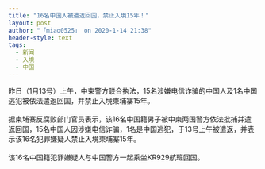 ```yaml
---
title: "16名中国人被遣返回国，禁止入境15年！"
layout: post
author: "「miao0525」 on 2020-1-14 21:38"
header-style: text
tags:
  - 新闻
  - 入境
  - 中国
---
```


<head></head>
<body>
  昨日（1月13号）上午，中柬警方联合执法，15名涉嫌电信诈骗的中国人及1名中国逃犯被依法遣返回国，并禁止入境柬埔寨15年。
 <br> 
 <br> 据柬埔寨反腐败部门官员表示，该16名中国籍男子被中柬两国警方依法批捕并遣返回国，15名中国人因涉嫌电信诈骗，1名是中国逃犯，于13号上午被遣返，并表示该16名犯罪嫌疑人禁止入境柬埔寨15年。
 <br> 
 <br> 该16名中国籍犯罪嫌疑人与中国警方一起乘坐KR929航班回国。
 <br> 
 <br> 
 <br> 
 <br>
</body>


